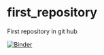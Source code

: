 # first_repository
First repository in git hub


[![Binder](https://mybinder.org/badge_logo.svg)](https://mybinder.org/v2/gh/sm0605/first_repository/master?labpath=hello.py)

